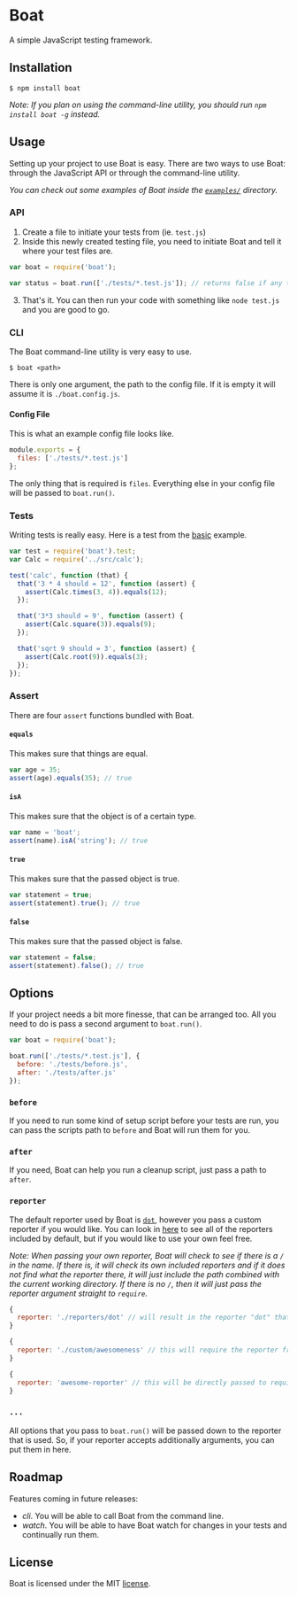 Boat
====
A simple JavaScript testing framework.

## Installation
```
$ npm install boat
```

*Note: If you plan on using the command-line utility, you should run `npm install boat -g` instead.*

## Usage
Setting up your project to use Boat is easy. There are two ways to use Boat: through the JavaScript API or through the command-line utility.

*You can check out some examples of Boat inside the [`examples/`](examples/) directory.*

### API
1. Create a file to initiate your tests from (ie. `test.js`)
2. Inside this newly created testing file, you need to initiate Boat and tell it where your test files are.

```js
var boat = require('boat');

var status = boat.run(['./tests/*.test.js']); // returns false if any tests failed
```

3. That's it. You can then run your code with something like `node test.js` and you are good to go.

### CLI
The Boat command-line utility is very easy to use.

```
$ boat <path>
```

There is only one argument, the path to the config file. If it is empty it will assume it is `./boat.config.js`.

#### Config File
This is what an example config file looks like.

```js
module.exports = {
  files: ['./tests/*.test.js']
};
```

The only thing that is required is `files`. Everything else in your config file will be passed to `boat.run()`.

### Tests
Writing tests is really easy. Here is a test from the [basic](examples/basic/) example.

```js
var test = require('boat').test;
var Calc = require('../src/calc');

test('calc', function (that) {
  that('3 * 4 should = 12', function (assert) {
    assert(Calc.times(3, 4)).equals(12);
  });

  that('3*3 should = 9', function (assert) {
    assert(Calc.square(3)).equals(9);
  });

  that('sqrt 9 should = 3', function (assert) {
    assert(Calc.root(9)).equals(3);
  });
});
```

### Assert
There are four `assert` functions bundled with Boat.

#### `equals`
This makes sure that things are equal.

```js
var age = 35;
assert(age).equals(35); // true
```
#### `isA`
This makes sure that the object is of a certain type.

```js
var name = 'boat';
assert(name).isA('string'); // true
```
#### `true`
This makes sure that the passed object is true.

```js
var statement = true;
assert(statement).true(); // true
```
#### `false`
This makes sure that the passed object is false.

```js
var statement = false;
assert(statement).false(); // true
```

## Options
If your project needs a bit more finesse, that can be arranged too. All you need to do is pass a second argument to `boat.run()`.

```js
var boat = require('boat');

boat.run(['./tests/*.test.js'], {
  before: './tests/before.js',
  after: './tests/after.js'
});
```

### `before`
If you need to run some kind of setup script before your tests are run, you can pass the scripts path to `before` and Boat will run them for you.

### `after`
If you need, Boat can help you run a cleanup script, just pass a path to `after`.

### `reporter`
The default reporter used by Boat is [`dot`](lib/reporters/dot.js), however you pass a custom reporter if you would like. You can look in [here](lib/reporters/) to see all of the reporters included by default, but if you would like to use your own feel free.

*Note: When passing your own reporter, Boat will check to see if there is a `/` in the name. If there is, it will check its own included reporters and if it does not find what the reporter there, it will just include the path combined with the current working directory. If there is no `/`, then it will just pass the reporter argument straight to `require`.*

```js
{
  reporter: './reporters/dot' // will result in the reporter "dot" that is included by default.
}

{
  reporter: './custom/awesomeness' // this will require the reporter from "./custom/awesomeness".
}

{
  reporter: 'awesome-reporter' // this will be directly passed to require("awesome-reporter").
}
```

### `...`
All options that you pass to `boat.run()` will be passed down to the reporter that is used. So, if your reporter accepts additionally arguments, you can put them in here.

## Roadmap
Features coming in future releases:

- *cli*. You will be able to call Boat from the command line.
- *watch*. You will be able to have Boat watch for changes in your tests and continually run them.

## License
Boat is licensed under the MIT [license](LICENSE).
